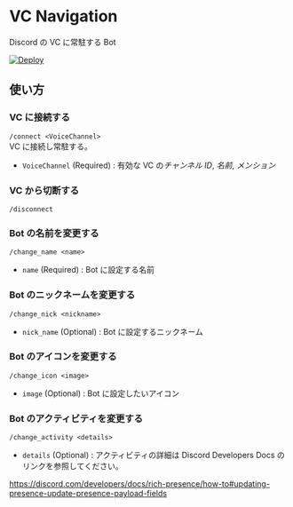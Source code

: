 # VC Navigation

Discord の VC に常駐する Bot

[![Deploy](https://www.herokucdn.com/deploy/button.svg)](https://heroku.com/deploy)

## 使い方

### VC に接続する

`/connect <VoiceChannel>`  
VC に接続し常駐する。

- `VoiceChannel` (Required) : 有効な VC の*チャンネル ID*, _名前_, _メンション_

### VC から切断する

`/disconnect`

### Bot の名前を変更する

`/change_name <name>`

- `name` (Required) : Bot に設定する名前

### Bot のニックネームを変更する

`/change_nick <nickname>`

- `nick_name` (Optional) : Bot に設定するニックネーム

### Bot のアイコンを変更する

`/change_icon <image>`

- `image` (Optional) : Bot に設定したいアイコン

### Bot のアクティビティを変更する

`/change_activity <details>`

- `details` (Optional) : アクティビティの詳細は Discord Developers Docs のリンクを参照してください。

https://discord.com/developers/docs/rich-presence/how-to#updating-presence-update-presence-payload-fields
